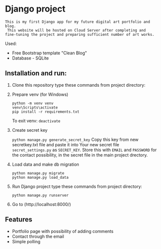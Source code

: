 # Django project
    This is my first Django app for my future digital art portfolio and blog.
     This website will be hosted on Cloud Server after completing and fine-tuning the project and preparing sufficient number of art works.

Used:
- Free Bootstrap template "Clean Blog"
- Database - SQLite


## Installation and run:

1) Clone this repository
type these commands from project directory:

1) Prepare venv (for Windows)

    ```
    python -m venv venv
    venv\Scripts\activate
    pip install -r requirements.txt
    ```

    To exit venv: `deactivate`

2) Create secret key

    ```python manage.py generate_secret_key```
 Copy this key from new secretkey.txt file and paste it into Your new secret file `secret_settings.py` as `SECRET_KEY`. Store this with `EMAIL` and `PASSWORD` for the contact possibility, in the secret file in the main project drectory.

3) Load data and make db migration
    ```
    python manage.py migrate
    python manage.py load_data
    ```
4) Run Django project
type these commands from project directory:

    ```
    python manage.py runserver
    ```

5) Go to (http://localhost:8000/)

## Features
- Portfolio page with possibility of adding comments
- Contact through the email
- Simple polling
